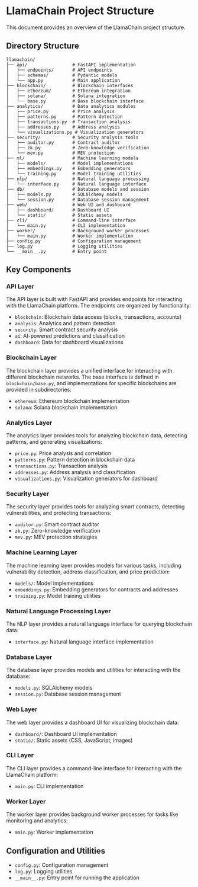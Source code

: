 # LlamaChain Project Structure

This document provides an overview of the LlamaChain project structure.

## Directory Structure

```
llamachain/
├── api/                 # FastAPI implementation
│   ├── endpoints/       # API endpoints
│   ├── schemas/         # Pydantic models
│   └── app.py           # Main application
├── blockchain/          # Blockchain interfaces
│   ├── ethereum/        # Ethereum integration
│   ├── solana/          # Solana integration
│   └── base.py          # Base blockchain interface
├── analytics/           # Data analytics modules
│   ├── price.py         # Price analysis
│   ├── patterns.py      # Pattern detection
│   ├── transactions.py  # Transaction analysis
│   ├── addresses.py     # Address analysis
│   └── visualizations.py # Visualization generators
├── security/            # Security analysis tools
│   ├── auditor.py       # Contract auditor
│   ├── zk.py            # Zero-knowledge verification
│   └── mev.py           # MEV protection
├── ml/                  # Machine learning models
│   ├── models/          # Model implementations
│   ├── embeddings.py    # Embedding generators
│   └── training.py      # Model training utilities
├── nlp/                 # Natural language processing
│   └── interface.py     # Natural language interface
├── db/                  # Database models and session
│   ├── models.py        # SQLAlchemy models
│   └── session.py       # Database session management
├── web/                 # Web UI and dashboard
│   ├── dashboard/       # Dashboard UI
│   └── static/          # Static assets
├── cli/                 # Command-line interface
│   └── main.py          # CLI implementation
├── worker/              # Background worker processes
│   └── main.py          # Worker implementation
├── config.py            # Configuration management
├── log.py               # Logging utilities
└── __main__.py          # Entry point
```

## Key Components

### API Layer

The API layer is built with FastAPI and provides endpoints for interacting with the LlamaChain platform. The endpoints are organized by functionality:

- `blockchain`: Blockchain data access (blocks, transactions, accounts)
- `analysis`: Analytics and pattern detection
- `security`: Smart contract security analysis
- `ai`: AI-powered predictions and classification
- `dashboard`: Data for dashboard visualizations

### Blockchain Layer

The blockchain layer provides a unified interface for interacting with different blockchain networks. The base interface is defined in `blockchain/base.py`, and implementations for specific blockchains are provided in subdirectories:

- `ethereum`: Ethereum blockchain implementation
- `solana`: Solana blockchain implementation

### Analytics Layer

The analytics layer provides tools for analyzing blockchain data, detecting patterns, and generating visualizations:

- `price.py`: Price analysis and correlation
- `patterns.py`: Pattern detection in blockchain data
- `transactions.py`: Transaction analysis
- `addresses.py`: Address analysis and classification
- `visualizations.py`: Visualization generators for dashboard

### Security Layer

The security layer provides tools for analyzing smart contracts, detecting vulnerabilities, and protecting transactions:

- `auditor.py`: Smart contract auditor
- `zk.py`: Zero-knowledge verification
- `mev.py`: MEV protection strategies

### Machine Learning Layer

The machine learning layer provides models for various tasks, including vulnerability detection, address classification, and price prediction:

- `models/`: Model implementations
- `embeddings.py`: Embedding generators for contracts and addresses
- `training.py`: Model training utilities

### Natural Language Processing Layer

The NLP layer provides a natural language interface for querying blockchain data:

- `interface.py`: Natural language interface implementation

### Database Layer

The database layer provides models and utilities for interacting with the database:

- `models.py`: SQLAlchemy models
- `session.py`: Database session management

### Web Layer

The web layer provides a dashboard UI for visualizing blockchain data:

- `dashboard/`: Dashboard UI implementation
- `static/`: Static assets (CSS, JavaScript, images)

### CLI Layer

The CLI layer provides a command-line interface for interacting with the LlamaChain platform:

- `main.py`: CLI implementation

### Worker Layer

The worker layer provides background worker processes for tasks like monitoring and analytics:

- `main.py`: Worker implementation

## Configuration and Utilities

- `config.py`: Configuration management
- `log.py`: Logging utilities
- `__main__.py`: Entry point for running the application 